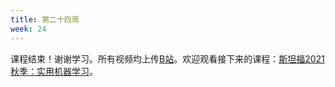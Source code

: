 ```yaml
---
title: 第二十四周 
week: 24
---
```


课程结束！谢谢学习。所有视频均上传[B站](https://space.bilibili.com/1567748478/channel/detail?cid=175509)。欢迎观看接下来的课程：[斯坦福2021秋季：实用机器学习](https://c.d2l.ai/stanford-cs329p/)。
